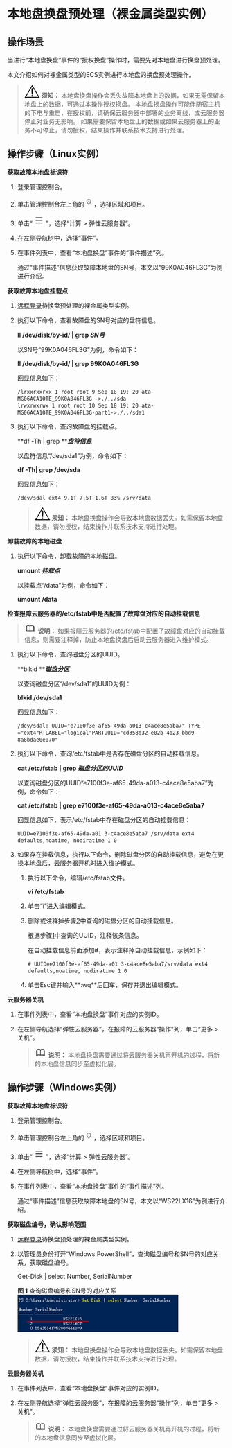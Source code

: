 # 本地盘换盘预处理（裸金属类型实例）<a name="ecs_03_2314"></a>

## 操作场景<a name="section117378514391"></a>

当进行“本地盘换盘”事件的“授权换盘”操作时，需要先对本地盘进行换盘预处理。

本文介绍如何对裸金属类型的ECS实例进行本地盘的换盘预处理操作。

>![](public_sys-resources/icon-notice.gif) **须知：** 
>本地盘换盘操作会丢失故障本地盘上的数据，如果无需保留本地盘上的数据，可通过本操作授权换盘。
>本地盘换盘操作可能伴随宿主机的下电与重启，在授权前，请确保云服务器中部署的业务离线，或云服务器停止对业务无影响。
>如果需要保留本地盘上的数据或如果云服务器上的业务不可停止，请勿授权，结束操作并联系技术支持进行处理。

## 操作步骤（Linux实例）<a name="section15293423191212"></a>

**获取故障本地盘标识符**

1.  登录管理控制台。
2.  单击管理控制台左上角的![](figures/icon-region.png)，选择区域和项目。
3.  单击“![](figures/service-list-69.jpg)”，选择“计算 \> 弹性云服务器”。
4.  在左侧导航树中，选择“事件”。
5.  在事件列表中，查看“本地盘换盘”事件的“事件描述”列。

    通过“事件描述”信息获取故障本地盘的SN号，本文以“99K0A046FL3G”为例进行介绍。

**获取故障本地盘挂载点**

1.  [远程登录](远程登录Linux弹性云服务器（VNC方式）.md)待换盘预处理的裸金属类型实例。
2.  执行以下命令，查看故障盘的SN号对应的盘符信息。

    **ll /dev/disk/by-id/ | grep  _SN号_**

    以SN号“99K0A046FL3G”为例，命令如下：

    **ll /dev/disk/by-id/ | grep 99K0A046FL3G**

    回显信息如下：

    ```
    /lrxxrxxrxx 1 root root 9 Sep 18 19: 20 ata-MG06ACA10TE_99K0A046FL3G ->./../sda
    lrwxrwxrwx 1 root root 10 Sep 18 19: 20 ata-MG06ACA10TE_99K0A046FL3G-part1->./../sda1
    ```

3.  执行以下命令，查询故障盘的挂载点。

    **df -Th | grep **_**盘符信息**_

    以盘符信息“/dev/sda1”为例，命令如下：

    **df -Th| grep /dev/sda**

    回显信息如下：

    ```
    /dev/sdal ext4 9.1T 7.5T 1.6T 83% /srv/data
    ```

    >![](public_sys-resources/icon-notice.gif) **须知：** 
    >本地盘换盘操作会导致本地盘数据丢失。如需保留本地盘数据，请勿授权，结束操作并联系技术支持进行处理。

**卸载故障的本地磁盘**

1.  执行以下命令，卸载故障的本地磁盘。

    **umount   _挂载点_**

    以挂载点“/data”为例，命令如下：

    **umount  /data**

**检查报障云服务器的/etc/fstab中是否配置了故障盘对应的自动挂载信息**

>![](public_sys-resources/icon-note.gif) **说明：** 
>如果报障云服务器的/etc/fstab中配置了故障盘对应的自动挂载信息，则需要注释掉，防止本地盘换盘后启动云服务器进入维护模式。

1.  <a name="li42132496545"></a>执行以下命令，查询磁盘分区的UUID。

    **blkid **_**磁盘分区**_

    以查询磁盘分区“/dev/sda1”的UUID为例：

    **blkid /dev/sda1**

    回显信息如下：

    ```
    /dev/sdal: UUID="e7100f3e-af65-49da-a013-c4ace8e5aba7" TYPE ="ext4"RTLABEL="logical"PARTUUID="cd358d32-e02b-4b23-bbd9–8a8bdae0e070"
    ```

1.  <a name="li19468752185416"></a>执行以下命令，查询/etc/fstab中是否存在磁盘分区的自动挂载信息。

    **cat /etc/fstab | grep  _磁盘分区的UUID_**

    以查询磁盘分区的UUID“e7100f3e-af65-49da-a013-c4ace8e5aba7”为例，命令如下：

    **cat /etc/fstab | grep e7100f3e-af65-49da-a013-c4ace8e5aba7**

    回显信息如下，表示/etc/fstab中存在磁盘分区的自动挂载信息：

    ```
    UUID=e7100f3e-af65-49da-a01 3-c4ace8e5aba7 /srv/data ext4 defaults,noatime, nodiratime 1 0
    ```

2.  如果存在挂载信息，执行以下命令，删除磁盘分区的自动挂载信息，避免在更换本地盘后，云服务器开机时进入维护模式。
    1.  执行以下命令，编辑/etc/fstab文件。

        **vi /etc/fstab**

    2.  单击“i”进入编辑模式。
    3.  删除或注释掉步骤[2](#li19468752185416)中查询的磁盘分区的自动挂载信息。

        根据步骤[1](#li42132496545)中查询的UUID，注释该条信息。

        在自动挂载信息前面添加\#，表示注释掉自动挂载信息，示例如下：

        ```
        # UUID=e7100f3e-af65-49da-a01 3-c4ace8e5aba7/srv/data ext4 defaults,noatime, nodiratime 1 0
        ```

    4.  单击Esc键并输入**:wq**后回车，保存并退出编辑模式。

**云服务器关机**

1.  在事件列表中，查看“本地盘换盘”事件对应的实例ID。

1.  在左侧导航选择“弹性云服务器”，在报障的云服务器“操作”列，单击“更多 \> 关机”。

    >![](public_sys-resources/icon-note.gif) **说明：** 
    >本地盘换盘需要通过将云服务器关机再开机的过程，将新的本地盘信息同步至虚拟化层。

## 操作步骤（Windows实例）<a name="section1867718221417"></a>

**获取故障本地盘标识符**

1.  登录管理控制台。
2.  单击管理控制台左上角的![](figures/icon-region.png)，选择区域和项目。
3.  单击“![](figures/service-list-70.jpg)”，选择“计算 \> 弹性云服务器”。
4.  在左侧导航树中，选择“事件”。
5.  在事件列表中，查看“本地盘换盘”事件的“事件描述”列。

    通过“事件描述”信息获取故障本地盘的SN号，本文以“WS22LX16”为例进行介绍。

**获取磁盘编号，确认影响范围**

1.  [远程登录](远程登录Windows弹性云服务器（VNC方式）.md)待换盘预处理的裸金属类型实例。
2.  以管理员身份打开“Windows PowerShell”，查询磁盘编号和SN号的对应关系，获取磁盘编号。

    Get-Disk | select Number, SerialNumber

    **图 1**  查询磁盘编号和SN号的对应关系<a name="fig443115493412"></a>  
    ![](figures/查询磁盘编号和SN号的对应关系-71.png "查询磁盘编号和SN号的对应关系-71")

    >![](public_sys-resources/icon-notice.gif) **须知：** 
    >本地盘换盘操作会导致本地盘数据丢失。如需保留本地盘数据，请勿授权，结束操作并联系技术支持进行处理。

**云服务器关机**

1.  在事件列表中，查看“本地盘换盘”事件对应的实例ID。

1.  在左侧导航选择“弹性云服务器”，在报障的云服务器“操作”列，单击“更多 \> 关机”。

    >![](public_sys-resources/icon-note.gif) **说明：** 
    >本地盘换盘需要通过将云服务器关机再开机的过程，将新的本地盘信息同步至虚拟化层。

